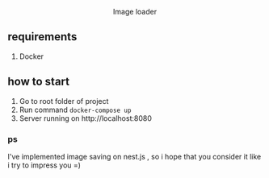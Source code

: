 <p align="center" >
  Image loader
</p>

## requirements
 1) Docker
## how to start
 1) Go to root folder of project
 2) Run command `docker-compose up`
 3) Server running on http://localhost:8080
### ps
 I've implemented image saving on nest.js , so i hope that you consider it like i try to impress you =)
